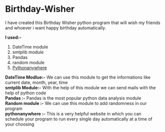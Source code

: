 # Birthday-Wisher
I have created this Birthday Wisher python program that will wish my friends and whoever i want happy birthday automatically.

**I used:-**
1. DateTime module
2. smtplib module
3. Pandas 
4. random module
5. [Pythonanywhere](www.pythonanywhere.com)

**DateTime Modlue:-** We can use this module to get the informations like current date, month, year, time<br />
**smtplib Module:-** With the help of this module we can send mails with the help of python code<br />
**Pandas :-** Pandas is the most popular python data analysis module<br />
**Random module :-** We can use this module to add randomness in our program<br />
**pythonanywhere :-** This is a very helpful website in which you can schedule your program to run every single day automatically at a time of your choosing
